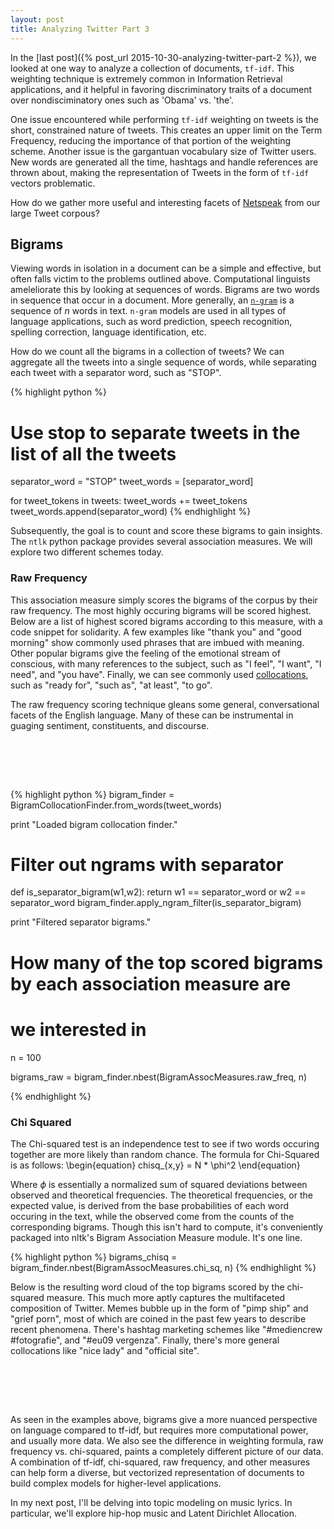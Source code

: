 ```yaml
---
layout: post
title: Analyzing Twitter Part 3
---
```



In the [last post]({% post_url 2015-10-30-analyzing-twitter-part-2 %}), we looked at one way to analyze a collection of documents, `tf-idf`. This weighting technique is extremely common in Information Retrieval applications, and it helpful in favoring discriminatory traits of a document over nondisciminatory ones such as 'Obama' vs. 'the'.

One issue encountered while performing `tf-idf` weighting on tweets is the short, constrained nature of tweets. This creates an upper limit on the Term Frequency, reducing the importance of that portion of the weighting scheme. Another issue is the gargantuan vocabulary size of Twitter users. New words are generated all the time, hashtags and handle references are thrown about, making the representation of Tweets in the form of `tf-idf` vectors problematic.

How do we gather more useful and interesting facets of [Netspeak](https://us.sagepub.com/en-us/nam/computer-mediated-communication/book225026) from our large Tweet corpous? 


## Bigrams

Viewing words in isolation in a document can be a simple and effective, but often falls victim to the problems outlined above. Computational linguists ameleliorate this by looking at sequences of words. Bigrams are two words in sequence that occur in a document. More generally, an [`n-gram`](https://en.wikipedia.org/wiki/N-gram) is a sequence of *n* words in text. `n-gram` models are used in all types of language applications, such as word prediction, speech recognition, spelling correction, language identification, etc.

How do we count all the bigrams in a collection of tweets? We can aggregate all the tweets into a single sequence of words, while separating each tweet with a separator word, such as "STOP".

{% highlight python %}
# Use stop to separate tweets in the list of all the tweets
separator_word = "STOP"
tweet_words = [separator_word]

for tweet_tokens in tweets:
    tweet_words += tweet_tokens
    tweet_words.append(separator_word)
{% endhighlight %}


Subsequently, the goal is to count and score these bigrams to gain insights. The `ntlk` python package provides several association measures. We will explore two different schemes today.

### Raw Frequency

This association measure simply scores the bigrams of the corpus by their raw frequency. The most highly occuring bigrams will be scored highest. Below are a list of highest scored bigrams according to this measure, with a code snippet for solidarity. A few examples like "thank you" and "good morning" show commonly used phrases that are imbued with meaning. Other popular bigrams give the feeling of the emotional stream of conscious, with many references to the subject, such as "I feel", "I want", "I need", and "you have". Finally, we can see commonly used [collocations](https://en.wikipedia.org/wiki/Collocation), such as "ready for", "such as", "at least", "to go".

The raw frequency scoring technique gleans some general, conversational facets of the English language. Many of these can be instrumental in guaging sentiment, constituents, and discourse. 

<br><br>  

<div id="vis4"></div>
<script type="text/javascript">

function parse(spec,div_id) {
  vg.parse.spec(spec, function(chart) { chart({el:div_id}).update(); });
}
spec_uri = "/public/raw_frequency_wordcloud_spec.json";
parse(spec_uri, "#vis4");

</script>
<br>

{% highlight python %}
bigram_finder = BigramCollocationFinder.from_words(tweet_words)

print "Loaded bigram collocation finder."

# Filter out ngrams with separator
def is_separator_bigram(w1,w2):
    return  w1  == separator_word or w2 == separator_word
bigram_finder.apply_ngram_filter(is_separator_bigram)

print "Filtered separator bigrams."

# How many of the top scored bigrams by each association measure are
# we interested in
n = 100

bigrams_raw = bigram_finder.nbest(BigramAssocMeasures.raw_freq, n)

{% endhighlight %}


### Chi Squared

The Chi-squared test is an independence test to see if two words occuring together are more likely than random chance. The formula for Chi-Squared is as follows:
\begin{equation}
chisq_{x,y} = N * \phi^2 
\end{equation}

Where $\phi$ is essentially a normalized sum of squared deviations between observed and theoretical frequencies. The theoretical frequencies, or the expected value, is derived from the base probabilities of each word occuring in the text, while the observed come from the counts of the corresponding bigrams. Though this isn't hard to compute, it's conveniently packaged into nltk's Bigram Association Measure module. It's one line.

{% highlight python %}
bigrams_chisq = bigram_finder.nbest(BigramAssocMeasures.chi_sq, n)
{% endhighlight %}


Below is the resulting word cloud of the top bigrams scored by the chi-squared measure. This much more aptly captures the multifaceted composition of Twitter. Memes bubble up in the form of "pimp ship" and "grief porn", most of which are coined in the past few years to describe recent phenomena. There's hashtag marketing schemes like "#mediencrew #fotografie", and "#eu09 vergenza". Finally, there's more general collocations like "nice lady" and "official site". 

<br><br>  

<div id="vis5"></div>
<script type="text/javascript">

function parse(spec,div_id) {
  vg.parse.spec(spec, function(chart) { chart({el:div_id}).update(); });
}
spec_uri = "/public/chisq_bigram_wordcloud_spec.json";
parse(spec_uri, "#vis5");

</script>
<br>


As seen in the examples above, bigrams give a more nuanced perspective on language compared to tf-idf, but requires more computational power, and usually more data. We also see the difference in weighting formula, raw frequency vs. chi-squared, paints a completely different picture of our data. A combination of tf-idf, chi-squared, raw frequency, and other measures can help form a diverse, but vectorized representation of documents to build complex models for higher-level applications.

In my next post, I'll be delving into topic modeling on music lyrics. In particular, we'll explore hip-hop music and Latent Dirichlet Allocation.

